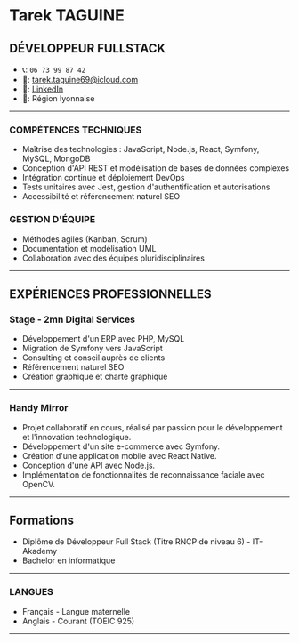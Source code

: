 # Tarek TAGUINE
## DÉVELOPPEUR FULLSTACK

- 📞: `06 73 99 87 42`
- 📧: [tarek.taguine69@icloud.com](mailto:tarek.taguine9@icloud.com)
- 🔗: [LinkedIn](https://www.linkedin.com/in/tarek-nordine-taguine/)
- 📍: Région lyonnaise

---

### COMPÉTENCES TECHNIQUES  
- Maîtrise des technologies : JavaScript, Node.js, React, Symfony, MySQL, MongoDB
- Conception d'API REST et modélisation de bases de données complexes
- Intégration continue et déploiement DevOps
- Tests unitaires avec Jest, gestion d'authentification et autorisations
- Accessibilité et référencement naturel SEO

### GESTION D'ÉQUIPE 
- Méthodes agiles (Kanban, Scrum)
- Documentation et modélisation UML
- Collaboration avec des équipes pluridisciplinaires

---

## EXPÉRIENCES PROFESSIONNELLES

### Stage - 2mn Digital Services 
- Développement d'un ERP avec PHP, MySQL
- Migration de Symfony vers JavaScript
- Consulting et conseil auprès de clients
- Référencement naturel SEO
- Création graphique et charte graphique

---


### Handy Mirror
- Projet collaboratif en cours, réalisé par passion pour le développement et l'innovation technologique.
- Développement d'un site e-commerce avec Symfony.
- Création d'une application mobile avec React Native.
- Conception d'une API avec Node.js.
- Implémentation de fonctionnalités de reconnaissance faciale avec OpenCV.

---

## Formations

- Diplôme de Développeur Full Stack (Titre RNCP de niveau 6) - IT-Akademy   
- Bachelor en informatique
---

### LANGUES
- Français - Langue maternelle
- Anglais - Courant (TOEIC 925)

---

